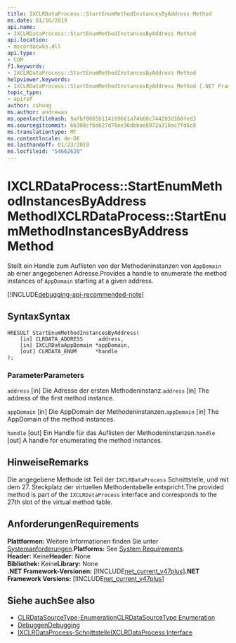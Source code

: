 ```yaml
---
title: IXCLRDataProcess::StartEnumMethodInstancesByAddress Method
ms.date: 01/16/2019
api.name:
- IXCLRDataProcess::StartEnumMethodInstancesByAddress Method
api.location:
- mscordacwks.dll
api.type:
- COM
f1.keywords:
- IXCLRDataProcess::StartEnumMethodInstancesByAddress Method
helpviewer.keywords:
- IXCLRDataProcess::StartEnumMethodInstancesByAddress Method [.NET Framework debugging]
topic_type:
- apiref
author: cshung
ms.author: andrewau
ms.openlocfilehash: 9afbf0665b114169661a74b60c744203d160fed3
ms.sourcegitcommit: 6b308cf6d627d78ee36dbbae8972a310ac7fd6c8
ms.translationtype: MT
ms.contentlocale: de-DE
ms.lasthandoff: 01/23/2019
ms.locfileid: "54662620"
---
```

# <a name="ixclrdataprocessstartenummethodinstancesbyaddress-method"></a><span data-ttu-id="9abc9-102">IXCLRDataProcess::StartEnumMethodInstancesByAddress Method</span><span class="sxs-lookup"><span data-stu-id="9abc9-102">IXCLRDataProcess::StartEnumMethodInstancesByAddress Method</span></span>

<span data-ttu-id="9abc9-103">Stellt ein Handle zum Auflisten von der Methodeninstanzen von `AppDomain` ab einer angegebenen Adresse.</span><span class="sxs-lookup"><span data-stu-id="9abc9-103">Provides a handle to enumerate the method instances of `AppDomain` starting at a given address.</span></span>

[!INCLUDE[debugging-api-recommended-note](../../../../includes/debugging-api-recommended-note.md)]

## <a name="syntax"></a><span data-ttu-id="9abc9-104">Syntax</span><span class="sxs-lookup"><span data-stu-id="9abc9-104">Syntax</span></span>

```
HRESULT StartEnumMethodInstancesByAddress(
    [in] CLRDATA_ADDRESS     address,
    [in] IXCLRDataAppDomain *appDomain,
    [out] CLRDATA_ENUM      *handle
);
```

### <a name="parameters"></a><span data-ttu-id="9abc9-105">Parameter</span><span class="sxs-lookup"><span data-stu-id="9abc9-105">Parameters</span></span>

<span data-ttu-id="9abc9-106">`address` [in] Die Adresse der ersten Methodeninstanz.</span><span class="sxs-lookup"><span data-stu-id="9abc9-106">`address` [in] The address of the first method instance.</span></span>

<span data-ttu-id="9abc9-107">`appDomain` [in] Die AppDomain der Methodeninstanzen.</span><span class="sxs-lookup"><span data-stu-id="9abc9-107">`appDomain` [in] The AppDomain of the method instances.</span></span>

<span data-ttu-id="9abc9-108">`handle` [out] Ein Handle für das Auflisten der Methodeninstanzen.</span><span class="sxs-lookup"><span data-stu-id="9abc9-108">`handle` [out] A handle for enumerating the method instances.</span></span>

## <a name="remarks"></a><span data-ttu-id="9abc9-109">Hinweise</span><span class="sxs-lookup"><span data-stu-id="9abc9-109">Remarks</span></span>

<span data-ttu-id="9abc9-110">Die angegebene Methode ist Teil der `IXCLRDataProcess` Schnittstelle, und mit dem 27. Steckplatz der virtuellen Methodentabelle entspricht.</span><span class="sxs-lookup"><span data-stu-id="9abc9-110">The provided method is part of the `IXCLRDataProcess` interface and corresponds to the 27th slot of the virtual method table.</span></span>

## <a name="requirements"></a><span data-ttu-id="9abc9-111">Anforderungen</span><span class="sxs-lookup"><span data-stu-id="9abc9-111">Requirements</span></span>

<span data-ttu-id="9abc9-112">**Plattformen:** Weitere Informationen finden Sie unter [Systemanforderungen](../../../../docs/framework/get-started/system-requirements.md).</span><span class="sxs-lookup"><span data-stu-id="9abc9-112">**Platforms:** See [System Requirements](../../../../docs/framework/get-started/system-requirements.md).</span></span>  
<span data-ttu-id="9abc9-113">**Header:** Keine</span><span class="sxs-lookup"><span data-stu-id="9abc9-113">**Header:** None</span></span>  
<span data-ttu-id="9abc9-114">**Bibliothek:** Keine</span><span class="sxs-lookup"><span data-stu-id="9abc9-114">**Library:** None</span></span>  
<span data-ttu-id="9abc9-115">**.NET Framework-Versionen:** [!INCLUDE[net_current_v47plus](../../../../includes/net-current-v47plus.md)]</span><span class="sxs-lookup"><span data-stu-id="9abc9-115">**.NET Framework Versions:** [!INCLUDE[net_current_v47plus](../../../../includes/net-current-v47plus.md)]</span></span>  

## <a name="see-also"></a><span data-ttu-id="9abc9-116">Siehe auch</span><span class="sxs-lookup"><span data-stu-id="9abc9-116">See also</span></span>

- [<span data-ttu-id="9abc9-117">CLRDataSourceType-Enumeration</span><span class="sxs-lookup"><span data-stu-id="9abc9-117">CLRDataSourceType Enumeration</span></span>](../../../../docs/framework/unmanaged-api/debugging/clrdatasourcetype-enumeration.md)
- [<span data-ttu-id="9abc9-118">Debuggen</span><span class="sxs-lookup"><span data-stu-id="9abc9-118">Debugging</span></span>](../../../../docs/framework/unmanaged-api/debugging/index.md)
- [<span data-ttu-id="9abc9-119">IXCLRDataProcess-Schnittstelle</span><span class="sxs-lookup"><span data-stu-id="9abc9-119">IXCLRDataProcess Interface</span></span>](../../../../docs/framework/unmanaged-api/debugging/ixclrdataprocess-interface.md)
